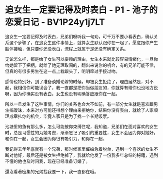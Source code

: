 # 追女生一定要记得及时表白 - P1 - 池子的恋爱日记 - BV1P24y1j7LT

追女生一定要记得及时表白，兄弟们呀听我一句劝，可千万不要小看表白，确认关系这个步骤了，在追女生这件事情上，就算女生默认跟你在一起了，愿意跟你产生肢体接触，但只要你还没表白，流程上就属于是还没有确定关系。

无论怎么样，都是给了女生可以耍赖的理由，女生本来就比较容易情绪化，一旦你给她留下了把柄，就给了她无理取闹的，翻出来说你的机会，有的兄弟可能不信，但真的有很多男生在这一点上栽跟头了，明明牵过手接过吻。

感情也特别好，到了准备谈婚论嫁的时候，却被女生拒绝了，理由居然是，对不起，我相信你可能误会了，我一直都是把你当做朋友的，你就算有理你也没地方说呀，因为你确实没有表白，女生也没有明确答应跟你在一起。

所以一旦发生了这种事情，你们的关系也会大不如前，有一部分女生就是喜欢跟男生搞暧昧，本来对方可能还得想个理由来拒绝你，结果你没有表白，就给了人家顺理成章扎你的机会，毕竟人家只是为了找一个长期饭票。

池塘里的鱼有那么多，怎么可能被你束缚住呢，我知道，兄弟们在面对喜欢的女生时，总是习惯性的为她考虑，渐渐忘记了吸引的重要性，女生不会因为你对她好，和你在一起，女生会因为你很有吸引力，和你在一起。

我记得去年年底就有一个兄弟，那时候家里催婚急着脱单，遇到一个喜欢的女生不断对他好，最后还是被女生拒绝掉了，我就给他发了一份我多年总结的秘籍，遇到不懂的他也及时问我，现在已经准备订婚了。

還沒看著密集的兄弟找我要一下，我一直都在哦。